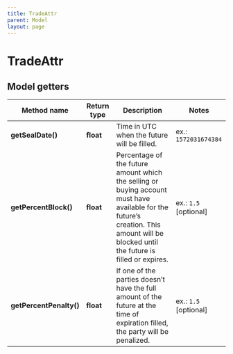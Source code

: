 ```yaml
---
title: TradeAttr
parent: Model
layout: page
---
```


# TradeAttr

## Model getters

Method name | Return type | Description | Notes
------------ | ------------- | ------------- | -------------
**getSealDate()** | **float** | Time in UTC when the future will be filled. | ex.: `1572031674384`
**getPercentBlock()** | **float** | Percentage of the future amount which the selling or buying account must have available for the future’s creation. This amount will be blocked until the future is filled or expires. | ex.: `1.5` [optional]
**getPercentPenalty()** | **float** | If one of the parties doesn’t have the full amount of the future at the time of expiration filled, the party will be penalized. | ex.: `1.5` [optional]

